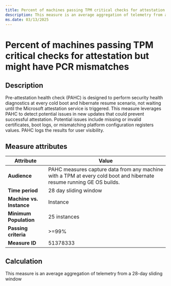 ```yaml
---
title: Percent of machines passing TPM critical checks for attestation but might have PCR mismatches
description: This measure is an average aggregation of telemetry from a 28-day sliding window.
ms.date: 03/13/2025
---
```

 
# Percent of machines passing TPM critical checks for attestation but might have PCR mismatches

## Description

Pre-attestation health check (PAHC) is designed to perform security health diagnostics at every cold boot and hibernate resume scenario, not waiting until the Microsoft attestation service is triggered. This measure leverages PAHC to detect potential issues in new updates that could prevent successful attestation. Potential issues include missing or invalid certificates, boot logs, or mismatching platform configuration registers values. PAHC logs the results for user visibility.

## Measure attributes

| Attribute | Value |
|--|--|
| **Audience** | PAHC measures capture data from any machine with a TPM at every cold boot and hibernate resume running GE OS builds. |
| **Time period** | 28 day sliding window |
| **Machine vs. Instance** | Instance |
| **Minimum Population** | 25 instances |
| **Passing criteria** | >=99% |
| **Measure ID** | 51378333 |

## Calculation

This measure is an average aggregation of telemetry from a 28-day sliding window
